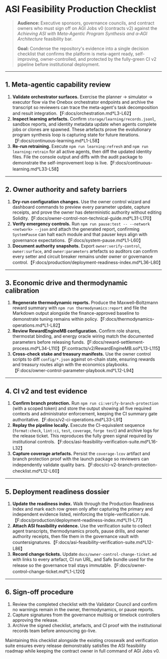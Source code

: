 # ASI Feasibility Production Checklist

> **Audience:** Executive sponsors, governance councils, and contract owners who must sign off on
> AGI Jobs v0 (contracts v2) against the *Achieving ASI with Meta-Agentic Program Synthesis and
> α‑AGI Architecture* feasibility bar.
>
> **Goal:** Condense the repository's evidence into a single decision checklist that confirms the
> platform is meta-agent ready, self-improving, owner-controlled, and protected by the fully-green
> CI v2 pipeline before institutional deployment.

---

## 1. Meta-agentic capability review

1. **Validate orchestrator surfaces.** Exercise the planner → simulator → executor flow via the
   Onebox orchestrator endpoints and archive the transcript so reviewers can trace the meta-agent's
   task decomposition and result integration.【F:docs/orchestration.md†L3-L62】
2. **Inspect learning artefacts.** Confirm `storage/learning/records.jsonl`, sandbox reports, and
   identity metadata update when agents complete jobs or clones are spawned. These artefacts prove
   the evolutionary program synthesis loop is capturing state for future iterations.【F:docs/continuous-learning.md†L1-L58】
3. **Re-run retraining.** Execute `npm run learning:refresh` and `npm run learning:retrain` for all
   active agents, then diff the updated identity files. File the console output and diffs with the
   audit package to demonstrate the self-improvement loop is live.【F:docs/continuous-learning.md†L33-L58】

---

## 2. Owner authority and safety barriers

1. **Dry-run configuration changes.** Use the owner control wizard and dashboard commands to preview
   every parameter update, capture receipts, and prove the owner has deterministic authority without
   editing Solidity.【F:docs/owner-control-non-technical-guide.md†L31-L170】
2. **Verify emergency controls.** Run `npm run pause:test -- --network <network> --json` and attach
   the generated report, confirming `SystemPause` can halt each module and that pauser keys align
   with governance expectations.【F:docs/system-pause.md†L1-L60】
3. **Document authority snapshots.** Export `owner:verify-control`, `owner:surface`, and
   `owner:parameters` artefacts so auditors can confirm every setter and circuit breaker remains
   under owner or governance control.【F:docs/production/deployment-readiness-index.md†L36-L80】

---

## 3. Economic drive and thermodynamic calibration

1. **Regenerate thermodynamic reports.** Produce the Maxwell–Boltzmann reward summary with
   `npm run thermodynamics:report` and file the Markdown output alongside the finance-approved
   baseline to demonstrate tuning remains within policy.【F:docs/thermodynamics-operations.md†L1-L82】
2. **Review RewardEngineMB configuration.** Confirm role shares, thermostat binding, and energy
   oracle wiring match the documented parameters before releasing funds.【F:docs/reward-settlement-process.md†L34-L110】【F:contracts/v2/RewardEngineMB.sol†L13-L115】
3. **Cross-check stake and treasury manifests.** Use the owner control scripts to diff
   `config/*.json` against on-chain state, ensuring rewards and treasury routes align with the
   economics playbooks.【F:docs/owner-control-parameter-playbook.md†L12-L94】

---

## 4. CI v2 and test evidence

1. **Confirm branch protection.** Run `npm run ci:verify-branch-protection` (with a scoped token) and
   store the output showing all five required contexts and administrator enforcement, keeping the CI
   summary gate authoritative.【F:docs/v2-ci-operations.md†L33-L91】
2. **Replay the pipeline locally.** Execute the CI-equivalent sequence (`format:check`, `lint:ci`,
   `test`, `coverage`, `forge test`) and archive logs for the release ticket. This reproduces the
   fully green signal required by institutional controls.【F:docs/asi-feasibility-verification-suite.md†L16-L32】
3. **Capture coverage artefacts.** Persist the `coverage-lcov` artifact and branch protection proof
   with the launch package so reviewers can independently validate quality bars.【F:docs/ci-v2-branch-protection-checklist.md†L12-L60】

---

## 5. Deployment readiness dossier

1. **Update the readiness index.** Walk through the Production Readiness Index and mark each row
   green only after capturing the primary and independent evidence listed, reinforcing the
   triple-verification rule.【F:docs/production/deployment-readiness-index.md†L11-L77】
2. **Attach ASI feasibility evidence.** Use the verification suite to collect agent transcripts,
   thermodynamics proofs, pause drills, and owner authority receipts, then file them in the
   governance vault with countersignatures.【F:docs/asi-feasibility-verification-suite.md†L12-L86】
3. **Record change tickets.** Update `docs/owner-control-change-ticket.md` with links to every
   artefact, CI run URL, and Safe bundle used for the release so the governance trail stays
   immutable.【F:docs/owner-control-change-ticket.md†L1-L120】

---

## 6. Sign-off procedure

1. Review the completed checklist with the Validator Council and confirm no warnings remain in the
   owner, thermodynamics, or pause reports.
2. Capture signatures from the governance multisig or timelock controllers approving the release.
3. Archive the signed checklist, artefacts, and CI proof with the institutional records team before
   announcing go-live.

Maintaining this checklist alongside the existing crosswalk and verification suite ensures every
release demonstrably satisfies the ASI feasibility roadmap while keeping the contract owner in full
command of AGI Jobs v0.
